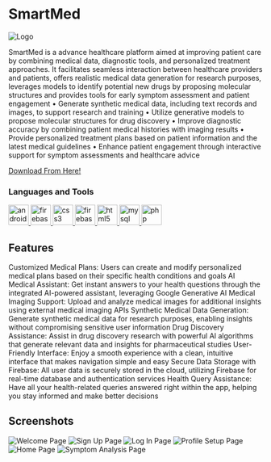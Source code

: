 # SmartMed
![Logo](https://github.com/darkseid03/SmartMed/blob/main/logo.png)

SmartMed is a advance healthcare platform aimed at improving patient care by combining medical data, diagnostic tools, and personalized treatment approaches. It facilitates seamless interaction between healthcare providers and patients, offers realistic medical data generation for research purposes, leverages models to identify potential new drugs by proposing molecular structures and provides tools for early symptom assessment and patient engagement
• Generate synthetic medical data, including text records and images, to support research and training
• Utilize generative models to propose molecular structures for drug discovery
• Improve diagnostic accuracy by combining patient medical histories with imaging results
• Provide personalized treatment plans based on patient information and the latest medical guidelines
• Enhance patient engagement through interactive support for symptom assessments and healthcare advice


[Download From Here!](https://drive.google.com/file/d/1W1sM3FDhRMwiQg9EKxeromQUEYL063S7/view?usp=drivesdk)


<h3 align="left">Languages and Tools</h3>
<p align="left"> <a href="https://developer.android.com" target="_blank" rel="noreferrer"> <img src="https://uxwing.com/wp-content/themes/uxwing/download/brands-and-social-media/android-studio-icon.png" alt="androidstudio" width="40" height="40"/> </a> <a href="https://firebase.google.com/" target="_blank" rel="noreferrer"> <img src="https://www.svgrepo.com/show/353735/firebase.svg" alt="firebase" width="40" height="40"/> </a> <a href="https://gemini.google.com/" target="_blank" rel="noreferrer"> <img src="https://mir-s3-cdn-cf.behance.net/projects/max_808/45862f197501329.Y3JvcCwyMDAzLDE1NjcsNDAxLDA.png" alt="css3" width="40" height="40"/> </a> <a href="https://square.github.io/retrofit/" target="_blank" rel="noreferrer"> <img src="https://img.stackshare.io/service/2856/retrofit-logo.png" alt="firebase" width="40" height="40"/> </a> <a href="https://www.w3.org/html/" target="_blank" rel="noreferrer"> <img src="https://raw.githubusercontent.com/devicons/devicon/master/icons/html5/html5-original-wordmark.svg" alt="html5" width="40" height="40"/> </a> <a href="https://www.mysql.com/" target="_blank" rel="noreferrer"> <img src="https://raw.githubusercontent.com/devicons/devicon/master/icons/mysql/mysql-original-wordmark.svg" alt="mysql" width="40" height="40"/> </a> <a href="https://www.php.net" target="_blank" rel="noreferrer"> <img src="https://raw.githubusercontent.com/devicons/devicon/master/icons/php/php-original.svg" alt="php" width="40" height="40"/> </a> </p>

## Features
Customized Medical Plans: Users can create and modify personalized medical plans based on their specific health conditions and goals
AI Medical Assistant: Get instant answers to your health questions through the integrated AI-powered assistant, leveraging Google Generative AI
Medical Imaging Support: Upload and analyze medical images for additional insights using external medical imaging APIs
Synthetic Medical Data Generation: Generate synthetic medical data for research purposes, enabling insights without compromising sensitive user information
Drug Discovery Assistance: Assist in drug discovery research with powerful AI algorithms that generate relevant data and insights for pharmaceutical studies
User-Friendly Interface: Enjoy a smooth experience with a clean, intuitive interface that makes navigation simple and easy
Secure Data Storage with Firebase: All user data is securely stored in the cloud, utilizing Firebase for real-time database and authentication services
Health Query Assistance: Have all your health-related queries answered right within the app, helping you stay informed and make better decisions

## Screenshots

![Welcome Page](https://github.com/Rex1671/SmartMedAndroidApp/blob/master/welcome.jpg?raw=true)
![Sign Up Page](https://github.com/Rex1671/SmartMedAndroidApp/blob/master/signup.jpg?raw=true)
![Log In Page](https://github.com/Rex1671/SmartMedAndroidApp/blob/master/login.jpg?raw=true)
![Profile Setup Page](https://github.com/Rex1671/SmartMedAndroidApp/blob/master/profile.jpg?raw=true)
![Home Page](https://github.com/Rex1671/SmartMedAndroidApp/blob/master/homepage.jpg?raw=true)
![Symptom Analysis Page](https://github.com/Rex1671/SmartMedAndroidApp/blob/master/symptom%20(1).jpg?raw=true)

